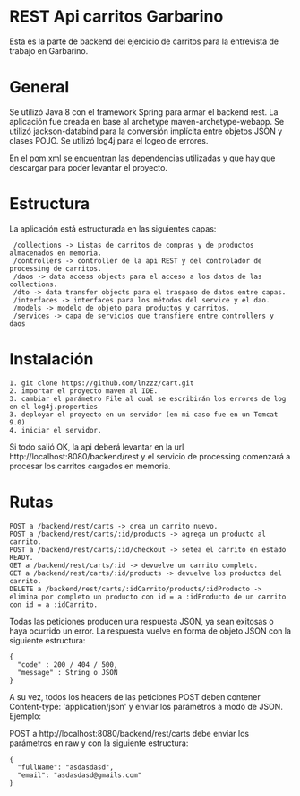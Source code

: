 # REST Api carritos Garbarino

Esta es la parte de backend del ejercicio de carritos para la entrevista de trabajo en Garbarino.

# General

Se utilizó Java 8 con el framework Spring para armar el backend rest. 
La aplicación fue creada en base al archetype maven-archetype-webapp.
Se utilizó jackson-databind para la conversión implícita entre objetos JSON y clases POJO.
Se utilizó log4j para el logeo de errores.

En el pom.xml se encuentran las dependencias utilizadas y que hay que descargar para poder levantar el proyecto.

# Estructura

La aplicación está estructurada en las siguientes capas:
 ```
  /collections -> Listas de carritos de compras y de productos almacenados en memoria.
  /controllers -> controller de la api REST y del controlador de processing de carritos.
  /daos -> data access objects para el acceso a los datos de las collections.
  /dto -> data transfer objects para el traspaso de datos entre capas.
  /interfaces -> interfaces para los métodos del service y el dao.
  /models -> modelo de objeto para productos y carritos. 
  /services -> capa de servicios que transfiere entre controllers y daos
  ```
 
# Instalación

 ```
 1. git clone https://github.com/lnzzz/cart.git
 2. importar el proyecto maven al IDE.
 3. cambiar el parámetro File al cual se escribirán los errores de log en el log4j.properties
 3. deployar el proyecto en un servidor (en mi caso fue en un Tomcat 9.0)
 4. iniciar el servidor.
 ```
 
 Si todo salió OK, la api deberá levantar en la url http://localhost:8080/backend/rest y el servicio de processing comenzará a procesar los carritos cargados en memoria.

  
  
  # Rutas
  
  ```
  POST a /backend/rest/carts -> crea un carrito nuevo.
  POST a /backend/rest/carts/:id/products -> agrega un producto al carrito.
  POST a /backend/rest/carts/:id/checkout -> setea el carrito en estado READY.
  GET a /backend/rest/carts/:id -> devuelve un carrito completo.
  GET a /backend/rest/carts/:id/products -> devuelve los productos del carrito.
  DELETE a /backend/rest/carts/:idCarrito/products/:idProducto -> elimina por completo un producto con id = a :idProducto de un carrito con id = a :idCarrito.
  ```

  Todas las peticiones producen una respuesta JSON, ya sean exitosas o haya ocurrido un error.
  La respuesta vuelve en forma de objeto JSON con la siguiente estructura:
  
  ``` 
  {
	"code" : 200 / 404 / 500,
	"message" : String o JSON
  }
  ```
  
  A su vez, todos los headers de las peticiones POST deben contener Content-type: 'application/json' y enviar los parámetros a modo de JSON.
  Ejemplo:
  
  
  POST a http://localhost:8080/backend/rest/carts
  debe enviar los parámetros en raw y con la siguiente estructura:
  ```
  {
	"fullName": "asdasdasd",
	"email": "asdasdasd@gmails.com"
  }
  ```
